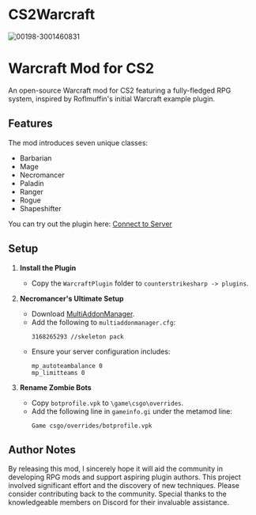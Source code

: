 # CS2Warcraft

![00198-3001460831](https://github.com/user-attachments/assets/7aece590-36ba-4084-a4ca-bbb5adfd28dc)

# Warcraft Mod for CS2

An open-source Warcraft mod for CS2 featuring a fully-fledged RPG system, inspired by Roflmuffin's initial Warcraft example plugin.

## Features

The mod introduces seven unique classes:

- Barbarian
- Mage
- Necromancer
- Paladin
- Ranger
- Rogue
- Shapeshifter

You can try out the plugin here: [Connect to Server](steam://connect/136.244.80.208:27015)

## Setup

1. **Install the Plugin**
   - Copy the `WarcraftPlugin` folder to `counterstrikesharp -> plugins`.

2. **Necromancer's Ultimate Setup**
   - Download [MultiAddonManager](https://github.com/Source2ZE/MultiAddonManager/releases).
   - Add the following to `multiaddonmanager.cfg`:
     ```
     3168265293 //skeleton pack
     ```
   - Ensure your server configuration includes:
     ```
     mp_autoteambalance 0
     mp_limitteams 0
     ```

3. **Rename Zombie Bots**
   - Copy `botprofile.vpk` to `\game\csgo\overrides`.
   - Add the following line in `gameinfo.gi` under the metamod line:
     ```
     Game csgo/overrides/botprofile.vpk
     ```

## Author Notes

By releasing this mod, I sincerely hope it will aid the community in developing RPG mods and support aspiring plugin authors. This project involved significant effort and the discovery of new techniques. Please consider contributing back to the community. Special thanks to the knowledgeable members on Discord for their invaluable assistance.
